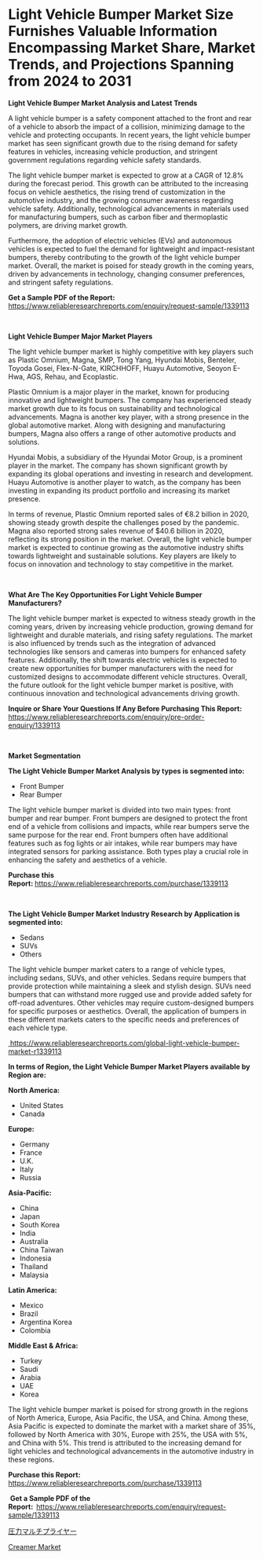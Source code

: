 <p><h1>Light Vehicle Bumper Market Size Furnishes Valuable Information Encompassing Market Share, Market Trends, and Projections Spanning from 2024 to 2031</h1></p><p><strong>Light Vehicle Bumper Market Analysis and Latest Trends</strong></p>
<p><p>A light vehicle bumper is a safety component attached to the front and rear of a vehicle to absorb the impact of a collision, minimizing damage to the vehicle and protecting occupants. In recent years, the light vehicle bumper market has seen significant growth due to the rising demand for safety features in vehicles, increasing vehicle production, and stringent government regulations regarding vehicle safety standards.</p><p>The light vehicle bumper market is expected to grow at a CAGR of 12.8% during the forecast period. This growth can be attributed to the increasing focus on vehicle aesthetics, the rising trend of customization in the automotive industry, and the growing consumer awareness regarding vehicle safety. Additionally, technological advancements in materials used for manufacturing bumpers, such as carbon fiber and thermoplastic polymers, are driving market growth.</p><p>Furthermore, the adoption of electric vehicles (EVs) and autonomous vehicles is expected to fuel the demand for lightweight and impact-resistant bumpers, thereby contributing to the growth of the light vehicle bumper market. Overall, the market is poised for steady growth in the coming years, driven by advancements in technology, changing consumer preferences, and stringent safety regulations.</p></p>
<p><strong>Get a Sample PDF of the Report:&nbsp;</strong> <a href="https://www.reliableresearchreports.com/enquiry/request-sample/1339113">https://www.reliableresearchreports.com/enquiry/request-sample/1339113</a></p>
<p>&nbsp;</p>
<p><strong>Light Vehicle Bumper Major Market Players</strong></p>
<p><p>The light vehicle bumper market is highly competitive with key players such as Plastic Omnium, Magna, SMP, Tong Yang, Hyundai Mobis, Benteler, Toyoda Gosei, Flex-N-Gate, KIRCHHOFF, Huayu Automotive, Seoyon E-Hwa, AGS, Rehau, and Ecoplastic. </p><p>Plastic Omnium is a major player in the market, known for producing innovative and lightweight bumpers. The company has experienced steady market growth due to its focus on sustainability and technological advancements. Magna is another key player, with a strong presence in the global automotive market. Along with designing and manufacturing bumpers, Magna also offers a range of other automotive products and solutions. </p><p>Hyundai Mobis, a subsidiary of the Hyundai Motor Group, is a prominent player in the market. The company has shown significant growth by expanding its global operations and investing in research and development. Huayu Automotive is another player to watch, as the company has been investing in expanding its product portfolio and increasing its market presence. </p><p>In terms of revenue, Plastic Omnium reported sales of €8.2 billion in 2020, showing steady growth despite the challenges posed by the pandemic. Magna also reported strong sales revenue of $40.6 billion in 2020, reflecting its strong position in the market. Overall, the light vehicle bumper market is expected to continue growing as the automotive industry shifts towards lightweight and sustainable solutions. Key players are likely to focus on innovation and technology to stay competitive in the market.</p></p>
<p>&nbsp;</p>
<p><strong>What Are The Key Opportunities For Light Vehicle Bumper Manufacturers?</strong></p>
<p><p>The light vehicle bumper market is expected to witness steady growth in the coming years, driven by increasing vehicle production, growing demand for lightweight and durable materials, and rising safety regulations. The market is also influenced by trends such as the integration of advanced technologies like sensors and cameras into bumpers for enhanced safety features. Additionally, the shift towards electric vehicles is expected to create new opportunities for bumper manufacturers with the need for customized designs to accommodate different vehicle structures. Overall, the future outlook for the light vehicle bumper market is positive, with continuous innovation and technological advancements driving growth.</p></p>
<p><strong>Inquire or Share Your Questions If Any Before Purchasing This Report:</strong> <a href="https://www.reliableresearchreports.com/enquiry/pre-order-enquiry/1339113">https://www.reliableresearchreports.com/enquiry/pre-order-enquiry/1339113</a></p>
<p>&nbsp;</p>
<p><strong>Market Segmentation</strong></p>
<p><strong>The Light Vehicle Bumper Market Analysis by types is segmented into:</strong></p>
<p><ul><li>Front Bumper</li><li>Rear Bumper</li></ul></p>
<p><p>The light vehicle bumper market is divided into two main types: front bumper and rear bumper. Front bumpers are designed to protect the front end of a vehicle from collisions and impacts, while rear bumpers serve the same purpose for the rear end. Front bumpers often have additional features such as fog lights or air intakes, while rear bumpers may have integrated sensors for parking assistance. Both types play a crucial role in enhancing the safety and aesthetics of a vehicle.</p></p>
<p><strong>Purchase this Report:&nbsp;</strong><a href="https://www.reliableresearchreports.com/purchase/1339113">https://www.reliableresearchreports.com/purchase/1339113</a></p>
<p>&nbsp;</p>
<p><strong>The Light Vehicle Bumper Market Industry Research by Application is segmented into:</strong></p>
<p><ul><li>Sedans</li><li>SUVs</li><li>Others</li></ul></p>
<p><p>The light vehicle bumper market caters to a range of vehicle types, including sedans, SUVs, and other vehicles. Sedans require bumpers that provide protection while maintaining a sleek and stylish design. SUVs need bumpers that can withstand more rugged use and provide added safety for off-road adventures. Other vehicles may require custom-designed bumpers for specific purposes or aesthetics. Overall, the application of bumpers in these different markets caters to the specific needs and preferences of each vehicle type.</p></p>
<p><a href="https://www.reliableresearchreports.com/global-light-vehicle-bumper-market-r1339113">&nbsp;https://www.reliableresearchreports.com/global-light-vehicle-bumper-market-r1339113</a></p>
<p><strong>In terms of Region, the Light Vehicle Bumper Market Players available by Region are:</strong></p>
<p>
    <p> <strong> North America: </strong>
        <ul>
            <li>United States</li>
            <li>Canada</li>
        </ul>
        </p> 
    <p> <strong> Europe: </strong>
        <ul>
            <li>Germany</li>
            <li>France</li>
            <li>U.K.</li>
            <li>Italy</li>
            <li>Russia</li>
        </ul>
        </p> 
    <p> <strong> Asia-Pacific: </strong>
        <ul>
            <li>China</li>
            <li>Japan</li>
            <li>South Korea</li>
            <li>India</li>
            <li>Australia</li>
            <li>China Taiwan</li>
            <li>Indonesia</li>
            <li>Thailand</li>
            <li>Malaysia</li>
        </ul>
        </p> 
    <p> <strong> Latin America: </strong>
        <ul>
            <li>Mexico</li>
            <li>Brazil</li>
            <li>Argentina Korea</li>
            <li>Colombia</li>
        </ul>
        </p> 
    <p> <strong> Middle East & Africa: </strong>
        <ul>
            <li>Turkey</li>
            <li>Saudi</li>
            <li>Arabia</li>
            <li>UAE</li>
            <li>Korea</li>
        </ul>
    </p>
    </p>
<p><p>The light vehicle bumper market is poised for strong growth in the regions of North America, Europe, Asia Pacific, the USA, and China. Among these, Asia Pacific is expected to dominate the market with a market share of 35%, followed by North America with 30%, Europe with 25%, the USA with 5%, and China with 5%. This trend is attributed to the increasing demand for light vehicles and technological advancements in the automotive industry in these regions.</p></p>
<p><strong>Purchase this Report: </strong><a href="https://www.reliableresearchreports.com/purchase/1339113">https://www.reliableresearchreports.com/purchase/1339113</a></p>
<p>&nbsp;<strong>Get a Sample PDF of the Report:&nbsp;&nbsp;</strong><a href="https://www.reliableresearchreports.com/enquiry/request-sample/1339113">https://www.reliableresearchreports.com/enquiry/request-sample/1339113</a></p>
<p><strong></strong></p>
<p><p><a href="https://github.com/qwpelcjko9242629/Market-Research-Report-List-2/blob/main/6557084123410.md">圧力マルチプライヤー</a></p><p><a href="https://issuu.com/reportprime-2/docs/creamer-market-size-2030.pptx">Creamer Market</a></p></p>